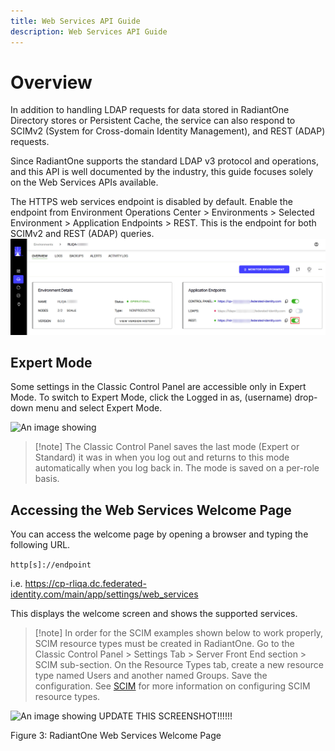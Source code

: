 ```yaml
---
title: Web Services API Guide
description: Web Services API Guide
---
```


# Overview

In addition to handling LDAP requests for data stored in RadiantOne Directory stores or Persistent Cache, the service can also respond to SCIMv2 (System for Cross-domain Identity Management), and REST (ADAP) requests.

Since RadiantOne supports the standard LDAP v3 protocol and operations, and this API is well documented by the industry, this guide focuses solely on the Web Services APIs available.

The HTTPS web services endpoint is disabled by default. Enable the endpoint from Environment Operations Center > Environments > Selected Environment > Application Endpoints > REST. This is the endpoint for both SCIMv2 and REST (ADAP) queries.
![An image showing ](./Media/endpoints.jpg)


## Expert Mode

Some settings in the Classic Control Panel are accessible only in Expert Mode. To switch to Expert Mode, click the Logged in as, (username) drop-down menu and select Expert Mode. 

![An image showing ](Media/expert-mode.jpg)
 
>[!note] The Classic Control Panel saves the last mode (Expert or Standard) it was in when you log out and returns to this mode automatically when you log back in. The mode is saved on a per-role basis.

## Accessing the Web Services Welcome Page

You can access the welcome page by opening a browser and typing the following URL. 

`http[s]://endpoint`

i.e. https://cp-rliqa.dc.federated-identity.com/main/app/settings/web_services

This displays the welcome screen and shows the supported services.

>[!note] In order for the SCIM examples shown below to work properly, SCIM resource types must be created in RadiantOne. Go to the Classic Control Panel > Settings Tab > Server Front End section > SCIM sub-section. On the Resource Types tab, create a new resource type named Users and another named Groups. Save the configuration. See [SCIM](scim.md) for more information on configuring SCIM resource types. 

![An image showing ](Media/Image1.3.jpg) UPDATE THIS SCREENSHOT!!!!!!
 
Figure 3: RadiantOne Web Services Welcome Page
